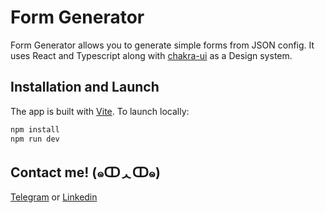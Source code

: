 # Form Generator

Form Generator allows you to generate simple forms from JSON config. It uses React and Typescript along with [chakra-ui](https://v1.chakra-ui.com/) as a Design system.

## Installation and Launch

The app is built with [Vite](https://vitejs.dev/). To launch locally:

```bash
npm install
npm run dev
```

## Contact me! (๑ↀᆺↀ๑)

[Telegram](@NellySuvorova) or
[Linkedin](https://www.linkedin.com/in/nelly-suvorova/)
